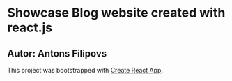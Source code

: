 # Showcase Blog website created with react.js

## Autor: Antons Filipovs

This project was bootstrapped with [Create React App](https://github.com/facebook/create-react-app).
